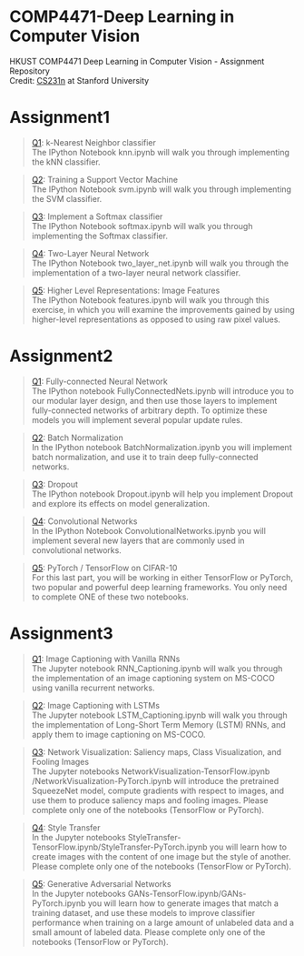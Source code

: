 # COMP4471-Deep Learning in Computer Vision
HKUST COMP4471 Deep Learning in Computer Vision - Assignment Repository  
Credit: [CS231n](http://cs231n.stanford.edu/) at Stanford University

# Assignment1
> [Q1](assignment1/knn.ipynb): k-Nearest Neighbor classifier  
> The IPython Notebook knn.ipynb will walk you through implementing the kNN classifier.

> [Q2](assignment1/svm.ipynb): Training a Support Vector Machine  
> The IPython Notebook svm.ipynb will walk you through implementing the SVM classifier.

> [Q3](assignment1/softmax.ipynb): Implement a Softmax classifier  
> The IPython Notebook softmax.ipynb will walk you through implementing the Softmax classifier.

> [Q4](assignment1/two_layer_net.ipynb): Two-Layer Neural Network  
> The IPython Notebook two_layer_net.ipynb will walk you through the implementation of a two-layer neural network classifier.

> [Q5](assignment1/features.ipynb): Higher Level Representations: Image Features   
> The IPython Notebook features.ipynb will walk you through this exercise, in which you will examine the improvements gained by using higher-level representations as opposed to using raw pixel values.

# Assignment2
> [Q1](assignment2/FullyConnectedNets.ipynb): Fully-connected Neural Network  
The IPython notebook FullyConnectedNets.ipynb will introduce you to our modular layer design, and then use those layers to implement fully-connected networks of arbitrary depth. To optimize these models you will implement several popular update rules.

> [Q2](assignment2/BatchNormalization.ipynb): Batch Normalization  
In the IPython notebook BatchNormalization.ipynb you will implement batch normalization, and use it to train deep fully-connected networks.

> [Q3](assignment2/Dropout.ipynb): Dropout  
> The IPython notebook Dropout.ipynb will help you implement Dropout and explore its effects on model generalization.

> [Q4](assignment2/ConvolutionalNetworks.ipynb): Convolutional Networks  
> In the IPython Notebook ConvolutionalNetworks.ipynb you will implement several new layers that are commonly used in convolutional networks.

> [Q5](assignment2/PyTorch.ipynb): PyTorch / TensorFlow on CIFAR-10  
> For this last part, you will be working in either TensorFlow or PyTorch, two popular and powerful deep learning frameworks. You only need to complete ONE of these two notebooks.

# Assignment3
> [Q1](assignment3/RNN_Captioning.ipynb): Image Captioning with Vanilla RNNs  
> The Jupyter notebook RNN_Captioning.ipynb will walk you through the implementation of an image captioning system on MS-COCO using vanilla recurrent networks.

> [Q2](assignment3/LSTM_Captioning.ipynb): Image Captioning with LSTMs  
> The Jupyter notebook LSTM_Captioning.ipynb will walk you through the implementation of Long-Short Term Memory (LSTM) RNNs, and apply them to image captioning on MS-COCO.

> [Q3](assignment3/NetworkVisualization-PyTorch.ipynb): Network Visualization: Saliency maps, Class Visualization, and Fooling Images  
> The Jupyter notebooks NetworkVisualization-TensorFlow.ipynb /NetworkVisualization-PyTorch.ipynb will introduce the pretrained SqueezeNet model, compute gradients with respect to images, and use them to produce saliency maps and fooling images. Please complete only one of the notebooks (TensorFlow or PyTorch).

> [Q4](assignment3/StyleTransfer-PyTorch.ipynb): Style Transfer   
> In the Jupyter notebooks StyleTransfer-TensorFlow.ipynb/StyleTransfer-PyTorch.ipynb you will learn how to create images with the content of one image but the style of another. Please complete only one of the notebooks (TensorFlow or PyTorch).
 
> [Q5](assignment3/GANs-PyTorch.ipynb): Generative Adversarial Networks  
> In the Jupyter notebooks GANs-TensorFlow.ipynb/GANs-PyTorch.ipynb you will learn how to generate images that match a training dataset, and use these models to improve classifier performance when training on a large amount of unlabeled data and a small amount of labeled data. Please complete only one of the notebooks (TensorFlow or PyTorch).
